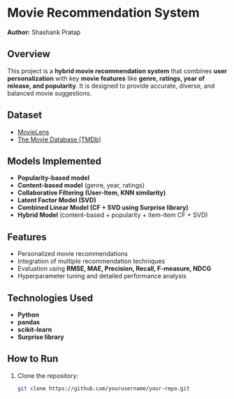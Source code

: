 # Movie Recommendation System

**Author:** Shashank Pratap

## Overview
This project is a **hybrid movie recommendation system** that combines **user personalization** with key **movie features** like **genre, ratings, year of release, and popularity**. It is designed to provide accurate, diverse, and balanced movie suggestions.

## Dataset
- [MovieLens](https://grouplens.org/datasets/movielens/)  
- [The Movie Database (TMDb)](https://www.themoviedb.org/)

## Models Implemented
- **Popularity-based model**  
- **Content-based model** (genre, year, ratings)  
- **Collaborative Filtering (User-Item, KNN similarity)**  
- **Latent Factor Model (SVD)**  
- **Combined Linear Model (CF + SVD using Surprise library)**  
- **Hybrid Model** (content-based + popularity + item-item CF + SVD)

## Features
- Personalized movie recommendations  
- Integration of multiple recommendation techniques  
- Evaluation using **RMSE, MAE, Precision, Recall, F-measure, NDCG**  
- Hyperparameter tuning and detailed performance analysis

## Technologies Used
- **Python**  
- **pandas**  
- **scikit-learn**  
- **Surprise library**

## How to Run
1. Clone the repository:  
   ```bash
   git clone https://github.com/yourusername/your-repo.git
